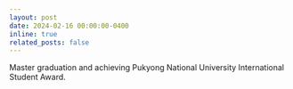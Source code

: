 ```yaml
---
layout: post
date: 2024-02-16 00:00:00-0400
inline: true
related_posts: false
---
```


Master graduation and achieving Pukyong National University International Student Award.
